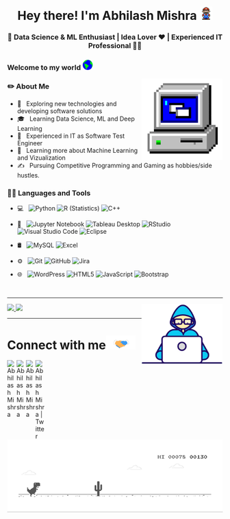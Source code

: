 <h1 align="center">Hey there! I'm Abhilash Mishra <img src="https://github.com/abhiii95/abhiii95/blob/main/Assets/Mario_Hello_Big.gif" width="30px"></h1>
<h3 align="center">🚀 Data Science & ML Enthusiast | Idea Lover ♥ | Experienced IT Professional  🧑‍💻</h3>

<div>
  
  <h3> Welcome to my world <img src="https://github.com/abhiii95/abhiii95/blob/main/Assets/Earth.gif" width="24px"></h3>
  
  <img align="right" alt="PC GIF" src="https://github.com/abhiii95/abhiii95/blob/main/Assets/PC.gif" width="190" />
  
  <h3>✏️ About Me </h3>

  - 🤔 &nbsp; Exploring new technologies and developing software solutions
  - 🎓 &nbsp; Learning Data Science, ML and Deep Learning
  - 💼 &nbsp; Experienced in IT as Software Test Engineer
  - 🌱 &nbsp; Learning more about Machine Learning and Vizualization 
  - ✍️ &nbsp; Pursuing Competitive Programming and Gaming as hobbies/side hustles.  
</div> 
</div>

<div>
  <h3> 👨‍💻 Languages and Tools </h3>
  
  - 💻 &nbsp;
  ![Python](https://img.shields.io/badge/Python-3776AB?style=for-the-badge&logo=python&logoColor=white)
  ![R (Statistics)](https://img.shields.io/badge/R-276DC3?style=for-the-badge&logo=r&logoColor=white)
  ![C++](https://img.shields.io/badge/C%2B%2B-00599C?style=for-the-badge&logo=c%2B%2B&logoColor=white)
  
- 🔧 &nbsp;
  ![Jupyter Notebook](https://img.shields.io/badge/Made%20with-Jupyter-orange?style=for-the-badge&logo=Jupyter)
  ![Tableau Desktop](https://img.shields.io/badge/Tableau-E97627?style=for-the-badge&logo=Tableau&logoColor=white)
  ![RStudio](https://img.shields.io/badge/RStudio-75AADB?style=for-the-badge&logo=RStudio&logoColor=white)
  ![Visual Studio Code](https://img.shields.io/badge/Visual_Studio-5C2D91?style=for-the-badge&logo=visual%20studio&logoColor=white)
  ![Eclipse](https://img.shields.io/badge/Eclipse-2C2255?style=for-the-badge&logo=eclipse&logoColor=white)
  
- 🛢 &nbsp;
  ![MySQL](https://img.shields.io/badge/MySQL-00000F?style=for-the-badge&logo=mysql&logoColor=white)
  ![Excel](https://img.shields.io/badge/Microsoft_Excel-217346?style=for-the-badge&logo=microsoft-excel&logoColor=white)
  
- ⚙️ &nbsp;
  ![Git](https://img.shields.io/badge/GIT-E44C30?style=for-the-badge&logo=git&logoColor=white)
  ![GitHub](https://img.shields.io/badge/GitHub-100000?style=for-the-badge&logo=github&logoColor=white)
  ![Jira](https://img.shields.io/badge/Jira-0052CC?style=for-the-badge&logo=Jira&logoColor=white)
  
- 🌐 &nbsp;
  ![WordPress](https://img.shields.io/badge/Wordpress-21759B?style=for-the-badge&logo=wordpress&logoColor=white)
  ![HTML5](https://img.shields.io/badge/HTML-239120?style=for-the-badge&logo=html5&logoColor=white)
  ![JavaScript](https://img.shields.io/badge/JavaScript-323330?style=for-the-badge&logo=javascript&logoColor=F7DF1E)
  ![Bootstrap](https://img.shields.io/badge/Bootstrap-563D7C?style=for-the-badge&logo=bootstrap&logoColor=white)


<br/>

   
---

<a href="https://github.com/abhiii95">
  <img height="180em" src="https://github-readme-stats.vercel.app/api?username=abhiii95&theme=buefy&show_icons=true" />
  <img height="180em" src="https://github-readme-stats.vercel.app/api/top-langs/?username=abhiii95&theme=buefy&layout=compact" />
</a>
<img align="right" alt="PC GIF" src="https://github.com/abhiii95/abhiii95/blob/main/Assets/Developer.gif" width="190" />

---
# Connect with me<img src="https://github.com/abhiii95/abhiii95/blob/main/Assets/Handshake.gif" height="32px">    

<a href="https://www.linkedin.com/in/abhilash-mishra-b1853a72/">
  <img align="left" alt="Abhilash Mishra" width="22px" src="https://cdn.jsdelivr.net/npm/simple-icons@v3/icons/linkedin.svg" />
</a>
<a href="https://www.facebook.com/abhilash.mishra.7311/">
  <img align="left" alt="Abhilash Mishra" width="22px" src="https://cdn.jsdelivr.net/npm/simple-icons@v3/icons/facebook.svg" />
</a>
<a href="https://www.instagram.com/_abhi95__/">
  <img align="left" alt="Abhilash Mishra" width="22px" src="https://cdn.jsdelivr.net/npm/simple-icons@v3/icons/instagram.svg" />
</a>
<a href="https://twitter.com/Abhilas18158781">
  <img align="left" alt="Abhilash Mishra | Twitter" width="22px" src="https://cdn.jsdelivr.net/npm/simple-icons@v3/icons/twitter.svg" />
</a>
<br />
<br />
<img src="https://github.com/abhiii95/abhiii95/blob/main/Assets/dino.gif" alt="Mario Game" width="980">

  <p>
</div> 
